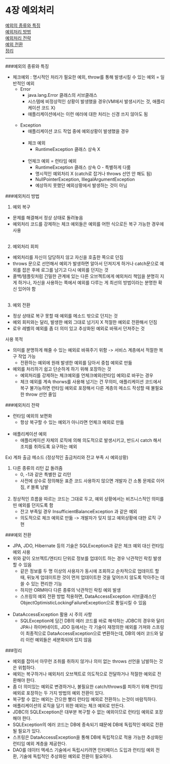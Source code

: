 # 4장 예외처리


[예외의 종류와 특징](#예외의-종류와-특징)<br/>
[예외처리 방법](#예외처리-방법)<br/>
[예외처리 전략](#예외처리-전략)<br/>
[예외 전환](#예외-전환)<br/>
[정리](#정리)


<hr>

###예외의 종류와 특징
- 체크예외 : 명시적인 처리가 필요한 예외, throw를 통해 발생시킬 수 있는 예외 = 일반적인 예외
    -   Error
        -   java.lang.Error 클래스의 서브클래스
        -   시스템에 비정상적인 상황이 발생했을 경우(VM에서 발생시키는 것, 애플리케이션 코드 X)
        -   애플리케이션에서는 이런 에러에 대한 처리는 신경 쓰지 않아도 됨
            <br><br>
    -   Exception 
        -   애플리케이션 코드 작업 중에 예외상황이 발생했을 경우
            <br><br>
        -   체크 예외
            -   RuntimeException 클래스 상속 X
                <br><br>
        -   언체크 예외 = 런타임 예외
            -   RuntimeException 클래스 상속 O - 특별하게 다룸
            -   명시적인 예외처리 X (catch로 잡거나 throws 선언 안 해도 됨)
            -   NullPointerException, IllegalArgumentException
            -   예상하지 못했던 예외상황에서 발생하는 것이 아님
    

###예외처리 방법
1. 예외 복구

-  문제를 해결해서 정상 상태로 돌려놓음
-  예외처리 코드를 강제하는 체크 예외들은 예외를 어떤 식으로든 복구 가능한 경우에 사용
   <br><br>
2. 예외처리 회피

-   예외처리를 자신이 담당하지 않고 자신을 호출한 쪽으로 던짐
-   throws 문으로 선언해서 예외가 발생하면 알아서 던져지게 하거나 catch문으로 예외를 잡은 후에 로그를 남기고 다시 예외를 던지는 것
-   콜백/템플릿처럼 긴밀한 관계에 있는 다른 오브젝트에게 예외처리 책임을 분명히 지게 하거나, 자신을 사용하는 쪽에서 예외를 다루는 게 최선의 방법이라는 분명한 확신 있어야 함
    <br><br>
3. 예외 전환

-   정상 상태로 복구 못할 때 예외를 메소드 밖으로 던지는 것
-   예외 회피와는 달리, 발생한 예외 그대로 넘기지 X 적절한 예외로 전환해서 던짐
-   로우 레벨의 예외를 좀 더 의미 있고 추상화된 예외로 바꿔서 던져주는 것

사용 목적

-   의미를 분명하게 해줄 수 있는 예외로 바꿔주기 위함 -> 서비스 계층에서 적절한 복구 작업 가능
    -   전환하는 예외에 원래 발생한 예외를 담아서 중첩 예외로 만듦
-   예외를 처리하기 쉽고 단순하게 하기 위해 포장하는 것
    -   예외처리를 강제하는 체크예외를 언체크예외(런타임 예외)로 바꾸는 경우
    -   체크 예외를 계속 thorws를 사용해 넘기는 건 무의미, 애플리케이션 코드에서 복구 불가능하면 런타임 예외로 포장해서 다른 계층의 메소드 작성할 때 불필요한 throw 선언 줄임
    

###예외처리 전략

-   런타임 예외의 보편화
    -   항상 복구할 수 있는 예외가 아니라면 언체크 예외로 만듦
        <br><br>
-   애플리케이션 예외
    -   애플리케이션 자체의 로직에 의해 의도적으로 발생시키고, 반드시 catch 해서 조치를 취하도록 요구하는 예외
    
Ex) 계좌 출금 메소드 (정상적인 출금처리와 잔고 부족 시 예외상황)
1.  다른 종류의 리턴 값 돌려줌
    -   0, -1과 같은 특별한 값 리턴 
    -   사전에 상수로 정의해둔 표준 코드 사용하지 않으면 개발자 간 소통 문제로 이어짐, if 블록 남발
        <br><br>
2.  정상적인 흐름을 따르는 코드는 그대로 두고, 예외 상황에서는 비즈니스적인 의미를 띤 예외를 던지도록 함
    -   잔고 부족일 경우 InsufficientBalanceException 과 같은 예외
    -   의도적으로 체크 예외로 만듦 -> 개발자가 잊지 않고 예외상황에 대한 로직 구현
    

###예외 전환

-   JPA, JDO, Hibernate 등의 기술은 SQLException과 같은 체크 예외 대신 런타임 예외 사용
-   위와 같이 오브젝트/엔티티 단위로 정보를 업데이트 하는 경우 낙관적인 락킹 발생할 수 있음
    -  같은 정보를 두 명 이상의 사용자가 동시에 조회하고 순차적으로 업데이트 할 때, 뒤늦게 업데이트한 것이 먼저 업데이트한 것을 덮어쓰지 않도록 막아주는 데 쓸 수 있는 편리한 기능
    -  하지만 ORM마다 다른 종류의 낙관적인 락킹 예외 발생
    -  스프링의 예외 전환 방법 적용하면, DataAccessException 서브클래스인 ObjectOptimisticLockingFailureException으로 통일시킬 수 있음
    <br><br>
-   DataAccessException 활용 시 주의 사항
    -    SQLException에 담긴 DB의 에러 코드를 바로 해석하는 JDBC의 경우와 달리 
         JPA나 하이버네이트, JDO 등에서는 각 기술이 재정의한 예외를 가져와 스프링이 최종적으로 DataAccessException으로 변환하는데, 
         DB의 에러 코드와 달리 이런 예외들은 세분화되어 있지 않음
         

###정리
-   예외를 잡아서 아무런 조취를 취하지 않거나 의미 없는 throws 선언을 남발하는 것은 위험하다.
-   예외는 복구하거나 예외처리 오브젝트로 의도적으로 전달하거나 적절한 예외로 전환해야 한다.
-   좀 더 의미있는 예외로 변경하거나, 불필요한 catch/throws를 피하기 위해 런타임 예외로 포장하는 두 가지 방법의 예외 전환이 있다.
-   복구할 수 없는 예외는 간으한 빨리 런타임 예외로 전환하느 는것이 바람직하다.
-   애플리케이션의 로직을 담기 위한 예외는 체크 예외로 만든다.
-   JDBC의 SQLException은 대부분 복구할 수 없는 예외이므로 런타임 예외로 포장해야 한다.
-   SQLException의 에러 코드는 DB에 종속되기 떄문에 DB에 독립적인 예외로 전환될 필요가 있다.
-   스프링은 DataAccessException을 통해 DB에 독립적으로 적용 가능한 추상화된 런티임 예외 계층을 제공한다.
-   DAO를 데이터 엑세스 기술에서 독립시키려면 인터페이스 도입과 런티임 예외 전환, 기술에 독립적인 추상화된 예외로 전환이 필요하다.



